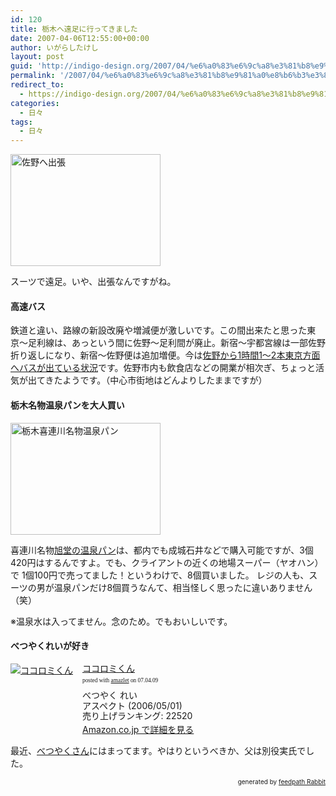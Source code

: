 ```yaml
---
id: 120
title: 栃木へ遠足に行ってきました
date: 2007-04-06T12:55:00+00:00
author: いがらしたけし
layout: post
guid: 'http://indigo-design.org/2007/04/%e6%a0%83%e6%9c%a8%e3%81%b8%e9%81%a0%e8%b6%b3%e3%81%ab%e8%a1%8c%e3%81%a3%e3%81%a6%e3%81%8d%e3%81%be%e3%81%97%e3%81%9f/'
permalink: '/2007/04/%e6%a0%83%e6%9c%a8%e3%81%b8%e9%81%a0%e8%b6%b3%e3%81%ab%e8%a1%8c%e3%81%a3%e3%81%a6%e3%81%8d%e3%81%be%e3%81%97%e3%81%9f/'
redirect_to:
  - https://indigo-design.org/2007/04/%e6%a0%83%e6%9c%a8%e3%81%b8%e9%81%a0%e8%b6%b3%e3%81%ab%e8%a1%8c%e3%81%a3%e3%81%a6%e3%81%8d%e3%81%be%e3%81%97%e3%81%9f/
categories:
  - 日々
tags:
  - 日々
---
```

<a href="http://photozou.jp/photo/show/120767/2903035"><img src="http://photozou.jp/pub/767/120767/photo/2903035.jpg" alt="佐野へ出張" height="179" width="240"></a><br />
<p>スーツで遠足。いや、出張なんですがね。</p>
<h4>高速バス</h4>
<p>鉄道と違い、路線の新設改廃や増減便が激しいです。この間出来たと思った東京〜足利線は、あっという間に佐野〜足利間が廃止。新宿〜宇都宮線は一部佐野折り返しになり、新宿〜佐野便は追加増便。今は<a href="http://www.jrbuskanto.co.jp/mn/cotimep01.cfm?pa=1&amp;pb=1&amp;pc=j0010421&amp;pd=0&amp;st=1">佐野から1時間1〜2本東京方面へバスが出ている状況</a>です。佐野市内も飲食店などの開業が相次ぎ、ちょっと活気が出てきたようです。（中心市街地はどんよりしたままですが）</p>
<h4>栃木名物温泉パンを大人買い</h4>
<a href="http://photozou.jp/photo/show/120767/2903036"><img src="http://photozou.jp/pub/767/120767/photo/2903036.jpg" alt="栃木喜連川名物温泉パン" height="179" width="240"></a><br />
<p>喜連川名物<a href="http://www.onsenpan.co.jp/">旭堂の温泉パン</a>は、都内でも成城石井などで購入可能ですが、3個420円はするんですよ。でも、クライアントの近くの地場スーパー（ヤオハン）で 1個100円で売ってました！というわけで、8個買いました。 レジの人も、スーツの男が温泉パンだけ8個買うなんて、相当怪しく思ったに違いありません（笑）
</p><p>※温泉水は入ってません。念のため。でもおいしいです。</p>
<p></p><h4>べつやくれいが好き</h4>
<div class="amazlet-box" style="margin-bottom: 0px"><div class="amazlet-image" style="float: left"><a href="http://www.amazon.co.jp/exec/obidos/ASIN/4757212690/kamiigusajiko-22/ref=nosim/" name="amazletlink" target="_blank"><img src="http://images-jp.amazon.com/images/P/4757212690.09.MZZZZZZZ.jpg" alt="ココロミくん" style="border: medium none"></a></div><div class="amazlet-info" style="float: left;margin-left: 15px;line-height: 120%"><div class="amazlet-name" style="margin-bottom: 10px;line-height: 120%"><a href="http://www.amazon.co.jp/exec/obidos/ASIN/4757212690/kamiigusajiko-22/ref=nosim/" name="amazletlink" target="_blank">ココロミくん</a><div class="amazlet-powered-date" style="font-size: 7pt;margin-top: 5px;font-family: verdana;line-height: 120%">posted with <a href="http://www.amazlet.com/browse/ASIN/4757212690/kamiigusajiko-22" title="ココロミくん" target="_blank">amazlet</a> on 07.04.09</div></div><div class="amazlet-detail">べつやく れい <br />アスペクト (2006/05/01)<br />売り上げランキング: 22520<br /></div><div class="amazlet-link" style="margin-top: 5px"><a href="http://www.amazon.co.jp/exec/obidos/ASIN/4757212690/kamiigusajiko-22/ref=nosim/" name="amazletlink" target="_blank">Amazon.co.jp で詳細を見る</a></div></div><div class="amazlet-footer" style="clear: left"></div></div>
<p>最近、<a href="http://portal.nifty.com/">べつやくさん</a>にはまってます。やはりというべきか、父は別役実氏でした。</p>
<div style="text-align: right;font-size: 10px">
&nbsp;&nbsp;<span>generated by <a href="http://feedpath.jp" title="feedpath Rabbit" target="_blank">feedpath Rabbit</a></span>
</div>